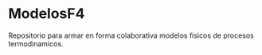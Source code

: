 # ModelosF4
Repositorio para armar en forma colaborativa modelos fisicos de procesos termodinamicos.
